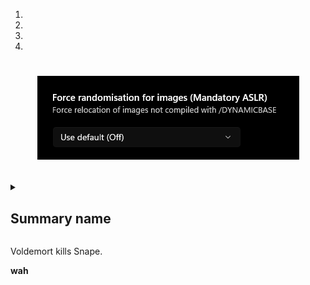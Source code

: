 
<ol className="colored-numbers">
  <li></li>
  <li></li>
  <li></li>
  <li></li>
</ol>


# <p align="center"> ![Wah](../static/img/ForceRandomization.png) </p>


<details>

  <summary><h2>Summary name </h2></summary>

blah blah blah

</details>


<span class="hover-spoiler">Voldemort kills Snape.</span>

<span class="custom-text">**wah**</span>